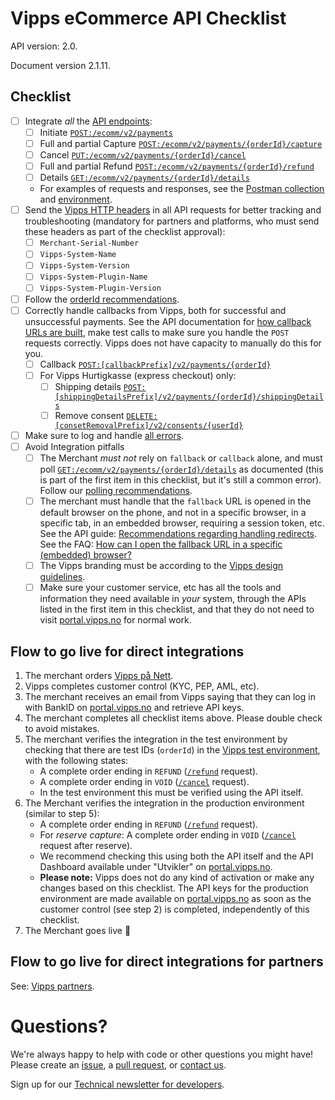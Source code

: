 # Vipps eCommerce API Checklist

API version: 2.0.

Document version 2.1.11.

## Checklist

- [ ] Integrate _all_ the [API endpoints](https://github.com/vippsas/vipps-ecom-api/blob/master/vipps-ecom-api.md#api-endpoints):
    - [ ] Initiate [`POST:/ecomm/v2/payments`](https://vippsas.github.io/vipps-ecom-api/#/Vipps%20eCom%20API/initiatePaymentV3UsingPOST)
    - [ ] Full and partial Capture [`POST:/ecomm/v2/payments/{orderId}/capture`](https://vippsas.github.io/vipps-ecom-api/#/Vipps%20eCom%20API/capturePaymentUsingPOST)
    - [ ] Cancel [`PUT:/ecomm/v2/payments/{orderId}/cancel`](https://vippsas.github.io/vipps-ecom-api/#/Vipps%20eCom%20API/cancelPaymentRequestUsingPUT)
    - [ ] Full and partial Refund [`POST:/ecomm/v2/payments/{orderId}/refund`](https://vippsas.github.io/vipps-ecom-api/#/Vipps%20eCom%20API/refundPaymentUsingPOST)
    - [ ] Details [`GET:/ecomm/v2/payments/{orderId}/details`](https://vippsas.github.io/vipps-ecom-api/#/Vipps%20eCom%20API/getPaymentDetailsUsingGET)
    - For examples of requests and responses, see the [Postman collection](./tools/vipps-ecom-api-postman-collection.json) and [environment](./tools/vipps-ecom-api-postman-environment.json).
- [ ] Send the [Vipps HTTP headers](https://github.com/vippsas/vipps-ecom-api/blob/master/vipps-ecom-api.md#vipps-http-headers)
      in all API requests for better tracking and troubleshooting
      (mandatory for partners and platforms, who must send these headers as part of the checklist approval):
    - [ ] `Merchant-Serial-Number`
    - [ ] `Vipps-System-Name`
    - [ ] `Vipps-System-Version`
    - [ ] `Vipps-System-Plugin-Name`
    - [ ] `Vipps-System-Plugin-Version`
- [ ] Follow the [orderId recommendations](https://github.com/vippsas/vipps-ecom-api/blob/master/vipps-ecom-api.md#orderid-recommendations).
- [ ] Correctly handle callbacks from Vipps, both for successful and unsuccessful payments.
      See the API documentation for
      [how callback URLs are built](https://github.com/vippsas/vipps-ecom-api/blob/master/vipps-ecom-api.md#callback-endpoints),
      make test calls to make sure you handle the `POST` requests correctly.
      Vipps does not have capacity to manually do this for you.
    - [ ] Callback [`POST:[callbackPrefix]/v2/payments/{orderId}`](https://vippsas.github.io/vipps-ecom-api/#/Endpoints_required_by_Vipps_from_the_merchant/transactionUpdateCallbackForRegularPaymentUsingPOST)
    - [ ] For Vipps Hurtigkasse (express checkout) only:
        - [ ] Shipping details
              [`POST:[shippingDetailsPrefix]/v2/payments/{orderId}/shippingDetails`](https://vippsas.github.io/vipps-ecom-api/#/Endpoints_required_by_Vipps_from_the_merchant/fetchShippingCostUsingPOST)
        - [ ] Remove consent
              [`DELETE:[consetRemovalPrefix]/v2/consents/{userId}`](https://vippsas.github.io/vipps-ecom-api/#/Endpoints_required_by_Vipps_from_the_merchant/removeUserConsentUsingDELETE)
 - [ ] Make sure to log and handle [all errors](https://github.com/vippsas/vipps-ecom-api/blob/master/vipps-ecom-api.md#errors).
 - [ ] Avoid Integration pitfalls
    - [ ] The Merchant _must not_ rely on `fallback` or `callback` alone, and must poll
          [`GET:/ecomm/v2/payments/{orderId}/details`](https://vippsas.github.io/vipps-ecom-api/#/Vipps%20eCom%20API/getPaymentDetailsUsingGET)
          as documented (this is part of the first item in this checklist, but it's still a common error).
          Follow our [polling recommendations](https://github.com/vippsas/vipps-ecom-api/blob/master/vipps-ecom-api.md#polling-guidelines).  
    - [ ] The merchant must handle that the `fallback` URL is opened in the default browser on the phone,
          and not in a specific browser, in a specific tab, in an embedded browser, requiring a session token, etc.
          See the API guide:
          [Recommendations regarding handling redirects](https://github.com/vippsas/vipps-ecom-api/blob/master/vipps-ecom-api.md#recommendations-regarding-handling-redirects).
          See the FAQ: [How can I open the fallback URL in a specific (embedded) browser?](https://github.com/vippsas/vipps-ecom-api/blob/master/vipps-ecom-api-faq.md#how-can-i-open-the-fallback-url-in-a-specific-embedded-browser)
    - [ ] The Vipps branding must be according to the
          [Vipps design guidelines](https://github.com/vippsas/vipps-design-guidelines).
    - [ ] Make sure your customer service, etc has all the tools and information they need
          available in _your_ system, through the APIs listed in the first item in this checklist,
          and that they do not need to visit
          [portal.vipps.no](https://portal.vipps.no)
          for normal work.

## Flow to go live for direct integrations

1. The merchant orders
   [Vipps på Nett](https://www.vipps.no/produkter-og-tjenester/bedrift/ta-betalt-paa-nett/ta-betalt-paa-nett/).
2. Vipps completes customer control (KYC, PEP, AML, etc).
3. The merchant receives an email from Vipps saying that they can log in with
   BankID on
   [portal.vipps.no](https://portal.vipps.no)
   and retrieve API keys.
4. The merchant completes all checklist items above.
   Please double check to avoid mistakes.
5. The merchant verifies the integration in the test environment by checking that
   there are test IDs (`orderId`) in the
   [Vipps test environment](https://github.com/vippsas/vipps-developers#the-vipps-test-environment-mt),
   with the following states:
    - A complete order ending in `REFUND`
      ([`/refund`](https://vippsas.github.io/vipps-ecom-api/#/Vipps%20eCom%20API/refundPaymentUsingPOST)
      request).
    - A complete order ending in `VOID`
      ([`/cancel`](https://vippsas.github.io/vipps-ecom-api/#/Vipps%20eCom%20API/cancelPaymentRequestUsingPUT)
      request).
    - In the test environment this must be verified using the API itself.
6. The Merchant verifies the integration in the production environment (similar to step 5):
    - A complete order ending in `REFUND`
      ([`/refund`](https://vippsas.github.io/vipps-ecom-api/#/Vipps%20eCom%20API/refundPaymentUsingPOST)
      request).
    - For *reserve capture*: A complete order ending in `VOID`
      ([`/cancel`](https://vippsas.github.io/vipps-ecom-api/#/Vipps%20eCom%20API/cancelPaymentRequestUsingPUT)
      request after reserve).
    - We recommend checking this using both the API itself and the API Dashboard available under "Utvikler" on
      [portal.vipps.no](https://portal.vipps.no).  
    - **Please note:** Vipps does not do any kind of activation or make any changes based on this checklist.
      The API keys for the production environment are made available on
      [portal.vipps.no](https://portal.vipps.no)
      as soon as the customer control (see step 2) is completed, independently of this checklist.
7. The Merchant goes live 🎉

## Flow to go live for direct integrations for partners

See: [Vipps partners](https://github.com/vippsas/vipps-partner#vipps-partners).

# Questions?

We're always happy to help with code or other questions you might have!
Please create an [issue](https://github.com/vippsas/vipps-ecom-api/issues),
a [pull request](https://github.com/vippsas/vipps-ecom-api/pulls),
or [contact us](https://github.com/vippsas/vipps-developers/blob/master/contact.md).

Sign up for our [Technical newsletter for developers](https://github.com/vippsas/vipps-developers/tree/master/newsletters).
